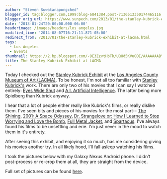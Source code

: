 ```yaml
---
author: "Steven Suwatanapongched"
blogger_id: tag:blogger.com,1999:blog-6841384.post-7136513350174465116
blogger_orig_url: https://www.sunpech.com/2013/01/the-stanley-kubrick-exhibit-at-lacma.html
date: '2013-01-24T20:00:00.000-06:00'
headerimage: /images/headers/los_angeles.jpg
modified_time: '2014-08-07T16:21:11.871-05:00'
redirect_from: /2013/01/the-stanley-kubrick-exhibit-at-lacma.html
tags:
  - Los Angeles
  - Events
thumbnail: https://2.bp.blogspot.com/-9E3ZzvtHbTk/UQHd5KVuODI/AAAAAAABYZU/oAVNDhWpGGI/s800/IMG_20130124_163545.jpg
title: The Stanley Kubrick Exhibit at LACMA
---
```



Today I checked out the <a href="https://www.lacma.org/art/exhibition/stanley-kubrick">Stanley Kubrick Exhibit</a> at the <a href="https://www.lacma.org/">Los Angeles County Museum of Art (LACMA)</a>. To be honest, I'm not all too familiar with <a href="https://en.wikipedia.org/wiki/Stanley_Kubrick">Stanley Kubrick's</a> work. There are only two of his movies that I can say I watched entirely: <a href="https://www.imdb.com/title/tt0120663/">Eyes Wide Shut</a> and <a href="https://www.imdb.com/title/tt0212720/">A.I. Artificial Intelligence</a>. The latter being more Spielberg than Kubrick anyway.

I hear that a lot of people either really like Kubrick's films, or really dislike them. I've seen bits and pieces of his movies for the most part-- <a href="https://www.imdb.com/title/tt0081505/">The Shining</a>, <a href="https://www.imdb.com/title/tt0062622">2001: A Space Odyssey</a>, <a href="https://www.imdb.com/title/tt0057012">Dr. Strangelove or: How I Learned to Stop Worrying and Love the Bomb</a>, <a href="https://www.imdb.com/title/tt0093058">Full Metal Jacket</a>, and <a href="https://www.imdb.com/title/tt0054331">Spartacus</a>. I've always found his films to be unsettling and erie. I'm just never in the mood to watch them in it's entirety.

After seeing this exhibit, and enjoying it so much, has me considering giving his movies another try. In all likely hood, I'll fall asleep watching his films.

I took the pictures below with my Galaxy Nexus Android phone. I didn't post-process or re-crop them at all, they are straight from the device.

Full set of pictures can be found <a href="https://picasaweb.google.com/101693597219413173200/2013StanleyKubrickExhibitAtLACMA">here</a>.

<img   border="0" src="https://2.bp.blogspot.com/-9E3ZzvtHbTk/UQHd5KVuODI/AAAAAAABYZU/oAVNDhWpGGI/s400/IMG_20130124_163545.jpg" alt="" />

<img   border="0" src="https://3.bp.blogspot.com/-sE6TjJQow0E/UQHd8bzGl3I/AAAAAAABYaE/3XOahgPJ5Zw/s400/IMG_20130124_161317.jpg" alt="" />

<img   border="0"  src="https://3.bp.blogspot.com/-S1VUVWv80V0/UQHd9-xCAEI/AAAAAAABYac/cIBBiKMgpWY/s400/IMG_20130124_161943.jpg" alt="" />

<img   border="0" src="https://3.bp.blogspot.com/-cUw1poVOpsk/UQHd_CUhBTI/AAAAAAABYas/5ctiBzL-R6E/s400/IMG_20130124_155118.jpg" alt="" />

<img   border="0" src="https://1.bp.blogspot.com/-PL3LerGaQ0U/UQHd_8NfLnI/AAAAAAABYa0/BoAUgUE9VnU/s400/IMG_20130124_155133.jpg" alt="" />

<img   border="0"  src="https://2.bp.blogspot.com/-xXbXtyw5oog/UQHeAyLlMKI/AAAAAAABYbE/aUnWvS_BxwA/s400/IMG_20130124_155449.jpg" alt="" />

<img   border="0" src="https://2.bp.blogspot.com/-M8eD4wdV9rk/UQHeC-l7ImI/AAAAAAABYbk/4DHUV8-THVE/s400/IMG_20130124_160603.jpg" alt="" />

<img   border="0"  src="https://2.bp.blogspot.com/-UwGxOMse7rU/UQHeFalPLpI/AAAAAAABYcE/xw2cLWeYkwk/s400/IMG_20130124_161031.jpg" alt="" />

<img   border="0" src="https://4.bp.blogspot.com/-oC9QK0093sU/UQHeMvD4GrI/AAAAAAABYd8/HXdtTK56aio/s400/IMG_20130124_163048.jpg" alt="" />